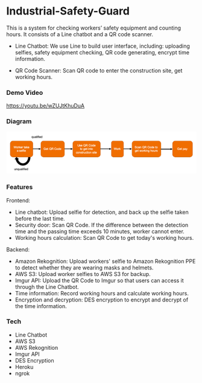 # Industrial-Safety-Guard

This is a system for checking workers’ safety equipment and counting hours. It consists of a Line chatbot and a QR code scanner.

* Line Chatbot: We use Line to build user interface, including: uploading selfies, safety equipment checking, QR code generating, encrypt time information.

* QR Code Scanner: Scan QR code to enter the construction site, get working hours.



### Demo Video
https://youtu.be/wZUJtKhuDuA

### Diagram
![image](https://github.com/steven-LSC/Industrial-Safety-Guard/blob/main/industrial%20safety%20guard%20diagram.png)

### Features
Frontend:
* Line chatbot: Upload selfie for detection, and back up the selfie taken before the last time.
* Security door: Scan QR Code. If the difference between the detection time and the passing time exceeds 10 minutes, worker cannot enter.
* Working hours calculation: Scan QR Code to get today's working hours.

Backend:
* Amazon Rekognition: Upload workers' selfie to Amazon Rekognition PPE to detect whether they are wearing masks and helmets.
* AWS S3: Upload worker selfies to AWS S3 for backup.
* Imgur API: Upload the QR Code to Imgur so that users can access it through the Line Chatbot.
* Time information: Record working hours and calculate working hours.
* Encryption and decryption: DES encryption to encrypt and decrypt of the time information.

### Tech
* Line Chatbot
* AWS S3
* AWS Rekognition
* Imgur API
* DES Encryption
* Heroku
* ngrok

